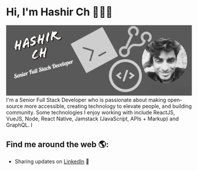 # Hi, I'm Hashir Ch 👋👨‍💻

<img src="https://raw.githubusercontent.com/IamMHC/IamMHC/master/gh-header.png" alt="banner that says Hashir Ch - Senior Full Stack Developer">
I'm a Senior Full Stack Developer who is passionate about making open-source more accessible, creating technology to elevate people, and building community. Some technologies I enjoy working with include ReactJS, VueJS, Node, React Native, Jamstack (JavaScript, APIs + Markup) and GraphQL. I

## Find me around the web 🌎:

- Sharing updates on <a href="https://www.linkedin.com/in/IamMHC/">LinkedIn</a> 💼
